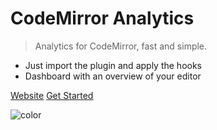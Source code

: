 # CodeMirror Analytics

> Analytics for CodeMirror, fast and simple.

- Just import the plugin and apply the hooks
- Dashboard with an overview of your editor

[Website](https://codemirror-analytics-backend.epiccodewizard.repl.co/)
[Get Started](?id=main)

<!-- background color -->

![color](#edc7c7)
